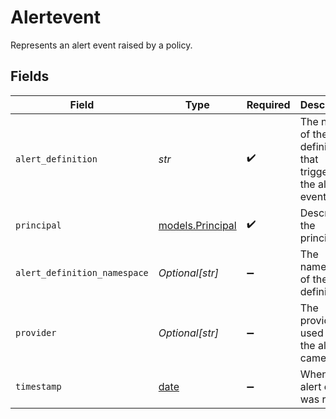 # Alertevent

Represents an alert event raised by a policy.


## Fields

| Field                                                                | Type                                                                 | Required                                                             | Description                                                          | Example                                                              |
| -------------------------------------------------------------------- | -------------------------------------------------------------------- | -------------------------------------------------------------------- | -------------------------------------------------------------------- | -------------------------------------------------------------------- |
| `alert_definition`                                                   | *str*                                                                | :heavy_check_mark:                                                   | The name of the alert definition that triggered the alert event.     | warning-notification                                                 |
| `principal`                                                          | [models.Principal](../models/principal.md)                           | :heavy_check_mark:                                                   | Describe the principal.                                              |                                                                      |
| `alert_definition_namespace`                                         | *Optional[str]*                                                      | :heavy_minus_sign:                                                   | The namespace of the alert definition.                               |                                                                      |
| `provider`                                                           | *Optional[str]*                                                      | :heavy_minus_sign:                                                   | The provider used that the alert came from.                          |                                                                      |
| `timestamp`                                                          | [date](https://docs.python.org/3/library/datetime.html#date-objects) | :heavy_minus_sign:                                                   | When the alert event was raised.                                     |                                                                      |
